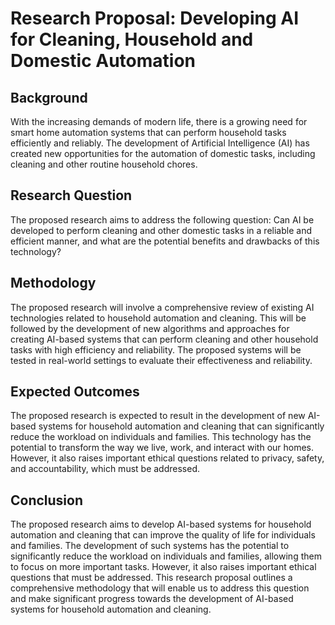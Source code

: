 # Research Proposal: Developing AI for Cleaning, Household and Domestic Automation

## Background
With the increasing demands of modern life, there is a growing need for smart home automation systems that can perform household tasks efficiently and reliably. The development of Artificial Intelligence (AI) has created new opportunities for the automation of domestic tasks, including cleaning and other routine household chores.

## Research Question
The proposed research aims to address the following question:
Can AI be developed to perform cleaning and other domestic tasks in a reliable and efficient manner, and what are the potential benefits and drawbacks of this technology?

## Methodology
The proposed research will involve a comprehensive review of existing AI technologies related to household automation and cleaning. This will be followed by the development of new algorithms and approaches for creating AI-based systems that can perform cleaning and other household tasks with high efficiency and reliability. The proposed systems will be tested in real-world settings to evaluate their effectiveness and reliability.

## Expected Outcomes
The proposed research is expected to result in the development of new AI-based systems for household automation and cleaning that can significantly reduce the workload on individuals and families. This technology has the potential to transform the way we live, work, and interact with our homes. However, it also raises important ethical questions related to privacy, safety, and accountability, which must be addressed.

## Conclusion
The proposed research aims to develop AI-based systems for household automation and cleaning that can improve the quality of life for individuals and families. The development of such systems has the potential to significantly reduce the workload on individuals and families, allowing them to focus on more important tasks. However, it also raises important ethical questions that must be addressed. This research proposal outlines a comprehensive methodology that will enable us to address this question and make significant progress towards the development of AI-based systems for household automation and cleaning. 

